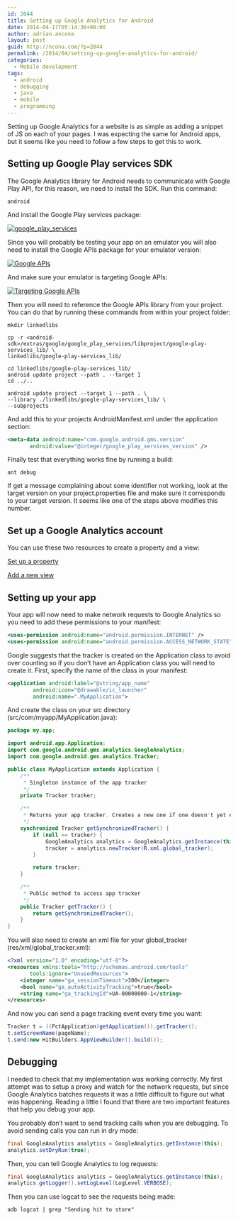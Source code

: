 ```yaml
---
id: 2044
title: Setting up Google Analytics for Android
date: 2014-04-17T05:14:36+00:00
author: adrian.ancona
layout: post
guid: http://ncona.com/?p=2044
permalink: /2014/04/setting-up-google-analytics-for-android/
categories:
  - Mobile development
tags:
  - android
  - debugging
  - java
  - mobile
  - programming
---
```

Setting up Google Analytics for a website is as simple as adding a snippet of JS on each of your pages. I was expecting the same for Android apps, but it seems like you need to follow a few steps to get this to work.

## Setting up Google Play services SDK

The Google Analytics library for Android needs to communicate with Google Play API, for this reason, we need to install the SDK. Run this command:

```
android
```

And install the Google Play services package:

[<img src="/images/posts/google_play_services.png" alt="google_play_services" />](/images/posts/google_play_services.png)

<!--more-->

Since you will probably be testing your app on an emulator you will also need to install the Google APIs package for your emulator version:

[<img src="/images/posts/google_apis.png" alt="Google APIs" />](/images/posts/google_apis.png)

And make sure your emulator is targeting Google APIs:

[<img src="/images/posts/Targeting-Google-APIs.png" alt="Targeting Google APIs" />](/images/posts/Targeting-Google-APIs.png)

Then you will need to reference the Google APIs library from your project. You can do that by running these commands from within your project folder:

```
mkdir linkedlibs

cp -r <android-sdk>/extras/google/google_play_services/libproject/google-play-services_lib/ \
linkedlibs/google-play-services_lib/

cd linkedlibs/google-play-services_lib/
android update project --path . --target 1
cd ../..

android update project --target 1 --path . \
--library ./linkedlibs/google-play-services_lib/ \
--subprojects
```

And add this to your projects AndroidManifest.xml under the application section:

```xml
<meta-data android:name="com.google.android.gms.version"
       android:value="@integer/google_play_services_version" />
```

Finally test that everything works fine by running a build:

```
ant debug
```

If get a message complaining about some identifier not working, look at the target version on your project.properties file and make sure it corresponds to your target version. It seems like one of the steps above modifies this number.

## Set up a Google Analytics account

You can use these two resources to create a property and a view:
  
[Set up a property](https://support.google.com/analytics/answer/1042508 "Set up a property")
  
[Add a new view](https://support.google.com/analytics/answer/1009714 "Add a new view")

## Setting up your app

Your app will now need to make network requests to Google Analytics so you need to add these permissions to your manifest:

```xml
<uses-permission android:name="android.permission.INTERNET" />
<uses-permission android:name="android.permission.ACCESS_NETWORK_STATE" />
```

Google suggests that the tracker is created on the Application class to avoid over counting so if you don&#8217;t have an Application class you will need to create it. First, specify the name of the class in your manifest:

```xml
<application android:label="@string/app_name"
        android:icon="@drawable/ic_launcher"
        android:name=".MyApplication">
```

And create the class on your src directory (src/com/myapp/MyApplication.java):

```java
package my.app;

import android.app.Application;
import com.google.android.gms.analytics.GoogleAnalytics;
import com.google.android.gms.analytics.Tracker;

public class MyApplication extends Application {
    /**
     * Singleton instance of the app tracker
     */
    private Tracker tracker;

    /**
     * Returns your app tracker. Creates a new one if one doesn't yet exist
     */
    synchronized Tracker getSynchronizedTracker() {
        if (null == tracker) {
            GoogleAnalytics analytics = GoogleAnalytics.getInstance(this);
            tracker = analytics.newTracker(R.xml.global_tracker);
        }

        return tracker;
    }

    /**
     * Public method to access app tracker
     */
    public Tracker getTracker() {
        return getSynchronizedTracker();
    }
}
```

You will also need to create an xml file for your global\_tracker (res/xml/global\_tracker.xml):

```xml
<?xml version="1.0" encoding="utf-8"?>
<resources xmlns:tools="http://schemas.android.com/tools"
       tools:ignore="UnusedResources">
    <integer name="ga_sessionTimeout">300</integer>
    <bool name="ga_autoActivityTracking">true</bool>
    <string name="ga_trackingId">UA-00000000-1</string>
</resources>
```

And now you can send a page tracking event every time you want:

```java
Tracker t = ((PctApplication)getApplication()).getTracker();
t.setScreenName(pageName);
t.send(new HitBuilders.AppViewBuilder().build());
```

## Debugging

I needed to check that my implementation was working correctly. My first attempt was to setup a proxy and watch for the network requests, but since Google Analytics batches requests it was a little difficult to figure out what was happening. Reading a little I found that there are two important features that help you debug your app.

You probably don&#8217;t want to send tracking calls when you are debugging. To avoid sending calls you can run in dry mode:

```java
final GoogleAnalytics analytics = GoogleAnalytics.getInstance(this);
analytics.setDryRun(true);
```

Then, you can tell Google Analytics to log requests:

```java
final GoogleAnalytics analytics = GoogleAnalytics.getInstance(this);
analytics.getLogger().setLogLevel(LogLevel.VERBOSE);
```

Then you can use logcat to see the requests being made:

```
adb logcat | grep "Sending hit to store"
```
